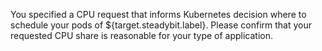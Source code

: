 You specified a CPU request that informs Kubernetes decision where to schedule your pods of ${target.steadybit.label}.
Please confirm that your requested CPU share is reasonable for your type of application.
